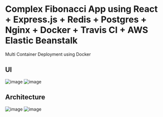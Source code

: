 # Complex Fibonacci App using React + Express.js + Redis + Postgres + Nginx + Docker + Travis CI + AWS Elastic Beanstalk

Multi Container Deployment using Docker

## UI
![image](https://user-images.githubusercontent.com/26864799/235949201-1aa3efac-4d86-40b6-912a-dc8053958d57.png)
![image](https://user-images.githubusercontent.com/26864799/235950232-d85de5be-d49f-4a2b-89be-0a86f44ab02d.png)


## Architecture
![image](https://user-images.githubusercontent.com/26864799/235949445-5403954f-4fd9-45dd-b0b7-4c0e925f148b.png)
![image](https://user-images.githubusercontent.com/26864799/235950468-fd3268ed-f98b-4100-bc4f-102596217d98.png)
